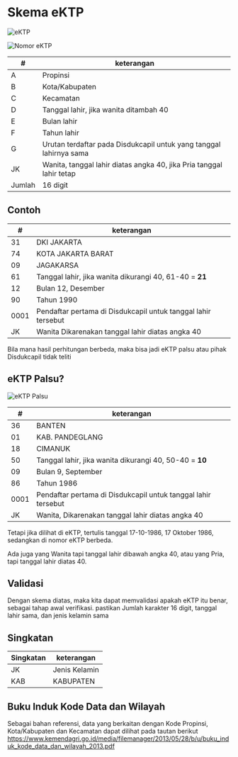 # Skema eKTP

![eKTP](eKTP.jpg)

![Nomor eKTP](nomorktp.png)

| # | keterangan |
|---|---|
| A | Propinsi |
| B | Kota/Kabupaten |
| C | Kecamatan |
| D | Tanggal lahir, jika wanita ditambah 40 |
| E | Bulan lahir |
| F | Tahun lahir |
| G | Urutan terdaftar pada Disdukcapil untuk yang tanggal lahirnya sama|
| JK | Wanita, tanggal lahir diatas angka 40, jika Pria tanggal lahir tetap |
| Jumlah | 16 digit |


## Contoh

| # | keterangan |
|---|---|
| 31 | DKI JAKARTA |
| 74 | KOTA JAKARTA BARAT |
| 09 | JAGAKARSA |
| 61 | Tanggal lahir, jika wanita dikurangi 40, 61-40 = **21** |
| 12 | Bulan 12, Desember |
| 90 | Tahun 1990 |
| 0001 | Pendaftar pertama di Disdukcapil untuk tanggal lahir tersebut |
| JK | Wanita Dikarenakan tanggal lahir diatas angka 40 |

Bila mana hasil perhitungan berbeda, maka bisa jadi eKTP palsu atau pihak Disdukcapil tidak teliti

## eKTP Palsu?
![eKTP Palsu](ektp_palsu.jpg)

| # | keterangan |
|---|---|
| 36 | BANTEN |
| 01 | KAB. PANDEGLANG |
| 18 | CIMANUK |
| 50 | Tanggal lahir, jika wanita dikurangi 40, 50-40 = **10** |
| 09 | Bulan 9, September |
| 86 | Tahun 1986 |
| 0001 | Pendaftar pertama di Disdukcapil untuk tanggal lahir tersebut|
| JK | Wanita, Dikarenakan tanggal lahir diatas angka 40 |

Tetapi jika dilihat di eKTP, tertulis tanggal 17-10-1986, 17 Oktober 1986, sedangkan di nomor eKTP berbeda.

Ada juga yang Wanita tapi tanggal lahir dibawah angka 40, atau yang Pria, tapi tanggal lahir diatas 40.

## Validasi

Dengan skema diatas, maka kita dapat memvalidasi apakah eKTP itu benar, sebagai tahap awal verifikasi. pastikan Jumlah karakter 16 digit, tanggal lahir sama, dan jenis kelamin sama


## Singkatan
| Singkatan | keterangan |
|---|---|
| JK | Jenis Kelamin |
| KAB | KABUPATEN |

## Buku Induk Kode Data dan Wilayah

Sebagai bahan referensi, data yang berkaitan dengan Kode Propinsi, Kota/Kabupaten dan Kecamatan dapat dilihat pada tautan berikut https://www.kemendagri.go.id/media/filemanager/2013/05/28/b/u/buku_induk_kode_data_dan_wilayah_2013.pdf  
